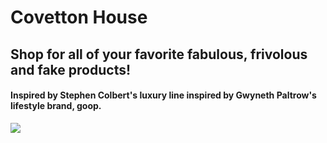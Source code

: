 # Covetton House

## Shop for all of your favorite fabulous, frivolous and fake products!

#### Inspired by Stephen Colbert's luxury line inspired by Gwyneth Paltrow's lifestyle brand, goop.

![](covetton-house.gif)
